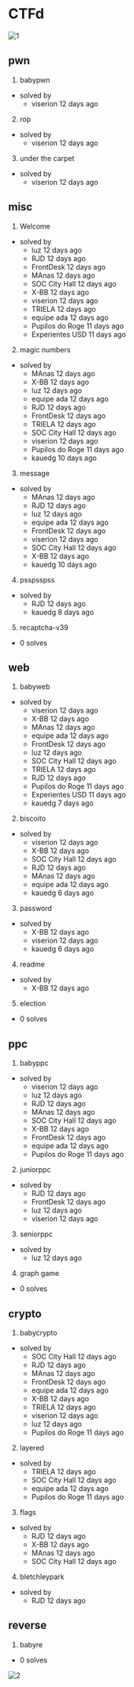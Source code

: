 # CTFd

![1](assets_ctfd/x-bb.png)

## pwn
1. babypwn
  - solved by
    - viserion	12 days ago
2. rop
  - solved by
    - viserion	12 days ago
3. under the carpet
  - solved by
    - viserion	12 days ago
## misc
1. Welcome
  - solved by
    - luz	12 days ago
    - RJD	12 days ago
    - FrontDesk	12 days ago
    - MAnas	12 days ago
    - SOC City Hall	12 days ago
    - X-BB	12 days ago
    - viserion	12 days ago
    - TRIELA	12 days ago
    - equipe ada	12 days ago
    - Pupilos do Roge	11 days ago
    - Experientes USD	11 days ago
2. magic numbers
  - solved by
    - MAnas	12 days ago
    - X-BB	12 days ago
    - luz	12 days ago
    - equipe ada	12 days ago
    - RJD	12 days ago
    - FrontDesk	12 days ago
    - TRIELA	12 days ago
    - SOC City Hall	12 days ago
    - viserion	12 days ago
    - Pupilos do Roge	11 days ago
    - kauedg	10 days ago
3. message
  - solved by
    - MAnas	12 days ago
    - RJD	12 days ago
    - luz	12 days ago
    - equipe ada	12 days ago
    - FrontDesk	12 days ago
    - viserion	12 days ago
    - SOC City Hall	12 days ago
    - X-BB	12 days ago
    - kauedg	10 days ago
4. psspsspss
  - solved by
    - RJD	12 days ago
    - kauedg	8 days ago
5. recaptcha-v39
  - 0 solves
## web
1. babyweb
  - solved by
    - viserion	12 days ago
    - X-BB	12 days ago
    - MAnas	12 days ago
    - equipe ada	12 days ago
    - FrontDesk	12 days ago
    - luz	12 days ago
    - SOC City Hall	12 days ago
    - TRIELA	12 days ago
    - RJD	12 days ago
    - Pupilos do Roge	11 days ago
    - Experientes USD	11 days ago
    - kauedg	7 days ago
2. biscoito
  - solved by
    - viserion	12 days ago
    - X-BB	12 days ago
    - SOC City Hall	12 days ago
    - RJD	12 days ago
    - MAnas	12 days ago
    - equipe ada	12 days ago
    - kauedg	6 days ago
3. password
  - solved by
    - X-BB	12 days ago
    - viserion	12 days ago
    - kauedg	6 days ago
4. readme
  - solved by
    - X-BB	12 days ago
5. election
  - 0 solves
## ppc
1. babyppc
  - solved by
    - viserion	12 days ago
    - luz	12 days ago
    - RJD	12 days ago
    - MAnas	12 days ago
    - SOC City Hall	12 days ago
    - X-BB	12 days ago
    - FrontDesk	12 days ago
    - equipe ada	12 days ago
    - Pupilos do Roge	11 days ago
2. juniorppc
  - solved by
    - RJD	12 days ago
    - FrontDesk	12 days ago
    - luz	12 days ago
    - viserion	12 days ago
3. seniorppc
  - solved by
    - luz	12 days ago
4. graph game
  - 0 solves
## crypto
1. babycrypto
  - solved by
    - SOC City Hall	12 days ago
    - RJD	12 days ago
    - MAnas	12 days ago
    - FrontDesk	12 days ago
    - equipe ada	12 days ago
    - X-BB	12 days ago
    - TRIELA	12 days ago
    - viserion	12 days ago
    - luz	12 days ago
    - Pupilos do Roge	11 days ago
2. layered
  - solved by
    - TRIELA	12 days ago
    - SOC City Hall	12 days ago
    - equipe ada	12 days ago
    - Pupilos do Roge	11 days ago
3. flags
  - solved by
    - RJD	12 days ago
    - X-BB	12 days ago
    - MAnas	12 days ago
    - SOC City Hall	12 days ago
4. bletchleypark
  - solved by
    - RJD	12 days ago
## reverse
1. babyre
  - 0 solves


![2](assets_ctfd/scoreboard.png)
